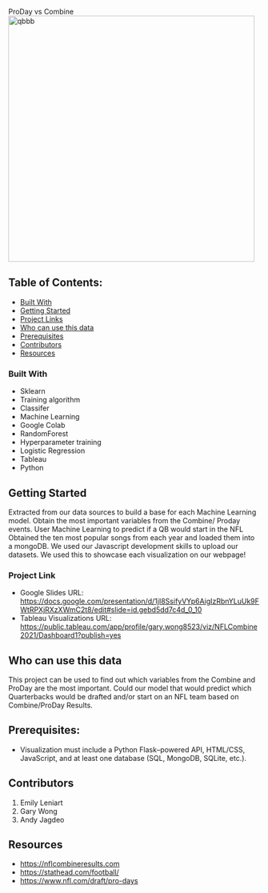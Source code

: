 ProDay vs Combine 
<img width="492" alt="qbbb" src="https://user-images.githubusercontent.com/81319622/134438022-78313731-6e17-4040-b147-eba8f22d8d55.png">

<!-- ABOUT THE PROJECT -->
## Table of Contents:
* [Built With](#built-with)
* [Getting Started](#getting-started)
* [Project Links](#project-links)
* [Who can use this data](#who-can-use-this-data)
* [Prerequisites](#prerequisites)
* [Contributors](#contributors)
* [Resources](#Resources)



### Built With

* Sklearn
* Training algorithm
* Classifer
* Machine Learning 
* Google Colab
* RandomForest
* Hyperparameter training
* Logistic Regression
* Tableau
* Python


<!-- GETTING STARTED -->
## Getting Started
Extracted from our data sources to build a base for each Machine Learning model.
Obtain the most important variables from the Combine/ Proday events.
User Machine Learning to predict if a QB would start in the NFL 
Obtained the ten most popular songs from each year and loaded them into a mongoDB. We used our Javascript development skills to upload our datasets. We used this to showcase each visualization on our webpage!

### Project Link
* Google Slides URL: https://docs.google.com/presentation/d/1jI8SsifyVYp6AigIzRbnYLuUk9FWtRPXjRXzXWmC2t8/edit#slide=id.gebd5dd7c4d_0_10
* Tableau Visualizations URL:
https://public.tableau.com/app/profile/gary.wong8523/viz/NFLCombine2021/Dashboard1?publish=yes

## Who can use this data

This project can be used to find out which variables from the Combine and ProDay are the most important. Could our model that would predict which Quarterbacks would be drafted and/or start on an NFL team based on Combine/ProDay Results.


## Prerequisites:
* Visualization must include a Python Flask–powered API, HTML/CSS, JavaScript, and at least one database (SQL, MongoDB, SQLite, etc.).  


<!-- CONTRIBUTING -->
## Contributors
1. Emily Leniart
2. Gary Wong
3. Andy Jagdeo

<!-- LICENSE -->
## Resources
* https://nflcombineresults.com
* https://stathead.com/football/
* https://www.nfl.com/draft/pro-days


